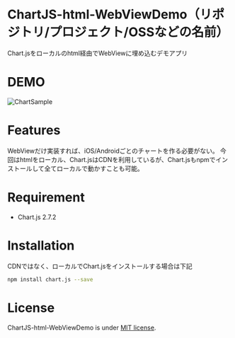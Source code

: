 # ChartJS-html-WebViewDemo（リポジトリ/プロジェクト/OSSなどの名前）

Chart.jsをローカルのhtml経由でWebViewに埋め込むデモアプリ

# DEMO

![ChartSample](https://user-images.githubusercontent.com/53762497/89096226-05cb5b80-d410-11ea-99aa-cc823d92c256.gif)

# Features

WebViewだけ実装すれば、iOS/Androidごとのチャートを作る必要がない。
今回はhtmlをローカル、Chart.jsはCDNを利用しているが、Chart.jsもnpmでインストールして全てローカルで動かすことも可能。

# Requirement

* Chart.js 2.7.2

# Installation

CDNではなく、ローカルでChart.jsをインストールする場合は下記

```bash
npm install chart.js --save
```

# License

ChartJS-html-WebViewDemo is under [MIT license](https://en.wikipedia.org/wiki/MIT_License).
